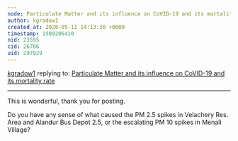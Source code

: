 ```yaml
---
node: Particulate Matter and its influence on CoVID-19 and its mortality rate
author: kgradow1
created_at: 2020-05-11 14:13:30 +0000
timestamp: 1589206410
nid: 23595
cid: 26786
uid: 297929
---
```




[kgradow1](../profile/kgradow1) replying to: [Particulate Matter and its influence on CoVID-19 and its mortality rate](../notes/silentsairam/05-10-2020/particulate-matter-and-its-influence-on-covid-19-and-its-mortality-rate)

----
This is wonderful, thank you for posting.

Do you have any sense of what caused the PM 2.5 spikes in Velachery Res. Area and Alandur Bus Depot 2.5, or the escalating PM 10 spikes in
Menali Village?   